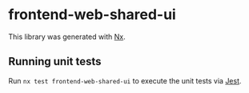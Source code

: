 # frontend-web-shared-ui

This library was generated with [Nx](https://nx.dev).

## Running unit tests

Run `nx test frontend-web-shared-ui` to execute the unit tests via [Jest](https://jestjs.io).
